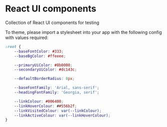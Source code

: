 # React UI components

Collection of React UI components for testing

To theme, please import a stylesheet into your app with the following config with values required:

```css
:root {
    --baseFontColor: #333;
    --baseBgColor: #ffeeee;

    --primaryUiColor: #8b0000;
    --secondaryUiColor: #dc143c;

    --defaultBorderRadius: 8px;

    --baseFontFamily: 'Arial, sans-serif';
    --headingFontFamily: 'Georgia, serif';

    --linkColour: #006400;
    --linkHoverColour: ##556b2f;
    --linkVisitedColour: var(--linkColour);
    --linkActiveColour: var(--linkHoverColour);
}
```
